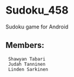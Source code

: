 # Sudoku_458
Sudoku game for Android 

## Members:
     Shawyan Tabari
     Judah Tanninen
     Linden Sarkinen
